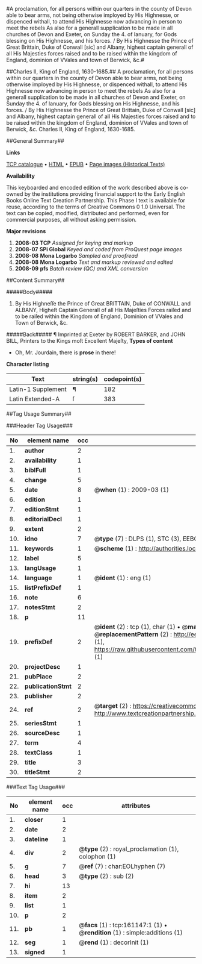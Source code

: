 #A proclamation, for all persons within our quarters in the county of Devon able to bear arms, not being otherwise imployed by His Highnesse, or dispenced withall, to attend His Highnesse now advancing in person to meet the rebels As also for a generall supplication to be made in all churches of Devon and Exeter, on Sunday the 4. of Ianuary, for Gods blessing on His Highnesse, and his forces. / By His Highnesse the Prince of Great Brittain, Duke of Conwall [sic] and Albany, highest captain generall of all His Majesties forces raised and to be raised within the kingdom of England, dominion of VVales and town of Berwick, &c.#

##Charles II, King of England, 1630-1685.##
A proclamation, for all persons within our quarters in the county of Devon able to bear arms, not being otherwise imployed by His Highnesse, or dispenced withall, to attend His Highnesse now advancing in person to meet the rebels As also for a generall supplication to be made in all churches of Devon and Exeter, on Sunday the 4. of Ianuary, for Gods blessing on His Highnesse, and his forces. / By His Highnesse the Prince of Great Brittain, Duke of Conwall [sic] and Albany, highest captain generall of all His Majesties forces raised and to be raised within the kingdom of England, dominion of VVales and town of Berwick, &c.
Charles II, King of England, 1630-1685.

##General Summary##

**Links**

[TCP catalogue](http://www.ota.ox.ac.uk/tcp/)  • 
[HTML](http://tei.it.ox.ac.uk/tcp/Texts-HTML/free/A79/A79303.html)  • 
[EPUB](http://tei.it.ox.ac.uk/tcp/Texts-EPUB/free/A79/A79303.epub) • 
[Page images (Historical Texts)](https://data.historicaltexts.jisc.ac.uk/view?pubId=eebo-99870908e&pageId=eebo-99870908e-161147-1)

**Availability**

This keyboarded and encoded edition of the
	       work described above is co-owned by the institutions
	       providing financial support to the Early English Books
	       Online Text Creation Partnership. This Phase I text is
	       available for reuse, according to the terms of Creative
	       Commons 0 1.0 Universal. The text can be copied,
	       modified, distributed and performed, even for
	       commercial purposes, all without asking permission.

**Major revisions**

1. __2008-03__ __TCP__ *Assigned for keying and markup*
1. __2008-07__ __SPi Global__ *Keyed and coded from ProQuest page images*
1. __2008-08__ __Mona Logarbo__ *Sampled and proofread*
1. __2008-08__ __Mona Logarbo__ *Text and markup reviewed and edited*
1. __2008-09__ __pfs__ *Batch review (QC) and XML conversion*

##Content Summary##

#####Body#####

1. By His Highneſſe the Prince of Great BRITTAIN, Duke of CONWALL and ALBANY, Higheſt Captain Generall of all His Majeſties Forces raiſed and to be raiſed within the Kingdom of England, Dominion of VVales and Town of Berwick, &c.

#####Back#####
¶ Imprinted at Exeter by ROBERT BARKER, and JOHN BILL, Printers to the Kings moſt Excellent Majeſty,
**Types of content**

  * Oh, Mr. Jourdain, there is **prose** in there!

**Character listing**


|Text|string(s)|codepoint(s)|
|---|---|---|
|Latin-1 Supplement|¶|182|
|Latin Extended-A|ſ|383|

##Tag Usage Summary##

###Header Tag Usage###

|No|element name|occ|attributes|
|---|---|---|---|
|1.|__author__|2||
|2.|__availability__|1||
|3.|__biblFull__|1||
|4.|__change__|5||
|5.|__date__|8| @__when__ (1) : 2009-03 (1)|
|6.|__edition__|1||
|7.|__editionStmt__|1||
|8.|__editorialDecl__|1||
|9.|__extent__|2||
|10.|__idno__|7| @__type__ (7) : DLPS (1), STC (3), EEBO-CITATION (1), PROQUEST (1), VID (1)|
|11.|__keywords__|1| @__scheme__ (1) : http://authorities.loc.gov/ (1)|
|12.|__label__|5||
|13.|__langUsage__|1||
|14.|__language__|1| @__ident__ (1) : eng (1)|
|15.|__listPrefixDef__|1||
|16.|__note__|6||
|17.|__notesStmt__|2||
|18.|__p__|11||
|19.|__prefixDef__|2| @__ident__ (2) : tcp (1), char (1)  •  @__matchPattern__ (2) : ([0-9\-]+):([0-9IVX]+) (1), (.+) (1)  •  @__replacementPattern__ (2) : http://eebo.chadwyck.com/downloadtiff?vid=$1&page=$2 (1), https://raw.githubusercontent.com/textcreationpartnership/Texts/master/tcpchars.xml#$1 (1)|
|20.|__projectDesc__|1||
|21.|__pubPlace__|2||
|22.|__publicationStmt__|2||
|23.|__publisher__|2||
|24.|__ref__|2| @__target__ (2) : https://creativecommons.org/publicdomain/zero/1.0/ (1), http://www.textcreationpartnership.org/docs/. (1)|
|25.|__seriesStmt__|1||
|26.|__sourceDesc__|1||
|27.|__term__|4||
|28.|__textClass__|1||
|29.|__title__|3||
|30.|__titleStmt__|2||


###Text Tag Usage###

|No|element name|occ|attributes|
|---|---|---|---|
|1.|__closer__|1||
|2.|__date__|2||
|3.|__dateline__|1||
|4.|__div__|2| @__type__ (2) : royal_proclamation (1), colophon (1)|
|5.|__g__|7| @__ref__ (7) : char:EOLhyphen (7)|
|6.|__head__|3| @__type__ (2) : sub (2)|
|7.|__hi__|13||
|8.|__item__|2||
|9.|__list__|1||
|10.|__p__|2||
|11.|__pb__|1| @__facs__ (1) : tcp:161147:1 (1)  •  @__rendition__ (1) : simple:additions (1)|
|12.|__seg__|1| @__rend__ (1) : decorInit (1)|
|13.|__signed__|1||
